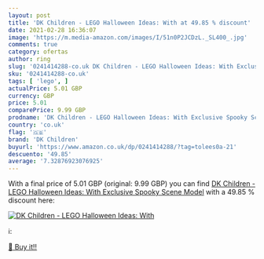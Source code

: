```yaml
---
layout: post
title: 'DK Children - LEGO Halloween Ideas: With at 49.85 % discount'
date: 2021-02-28 16:36:07
image: 'https://m.media-amazon.com/images/I/51n0P2JCDzL._SL400_.jpg'
comments: true
category: ofertas
author: ring
slug: '0241414288-co.uk DK Children - LEGO Halloween Ideas: With Exclusive...'
sku: '0241414288-co.uk'
tags: [ 'lego', ]
actualPrice: 5.01 GBP
currency: GBP
price: 5.01
comparePrice: 9.99 GBP
prodname: 'DK Children - LEGO Halloween Ideas: With Exclusive Spooky Scene Model'
country: 'co.uk'
flag: '🇬🇧'
brand: 'DK Children'
buyurl: 'https://www.amazon.co.uk/dp/0241414288/?tag=tolees0a-21'
descuento: '49.85'
average: '7.32876923076925'
---
```


With a final price of 5.01 GBP (original: 9.99 GBP) you can find [DK Children - LEGO Halloween Ideas: With Exclusive Spooky Scene Model](https://www.amazon.co.uk/dp/0241414288/?tag=tolees0a-21) with a  49.85 % discount here:

[![DK Children - LEGO Halloween Ideas: With](https://m.media-amazon.com/images/I/51n0P2JCDzL._SL400_.jpg)](https://www.amazon.co.uk/dp/0241414288/?tag=tolees0a-21)

ℹ️:


[🛒 Buy it!!](https://www.amazon.co.uk/dp/0241414288/?tag=tolees0a-21)
